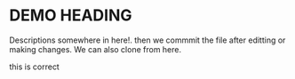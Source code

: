 # DEMO HEADING
Descriptions somewhere in here!. 
then we commmit the file after editting or making changes.
We can also clone from here.

this is correct
